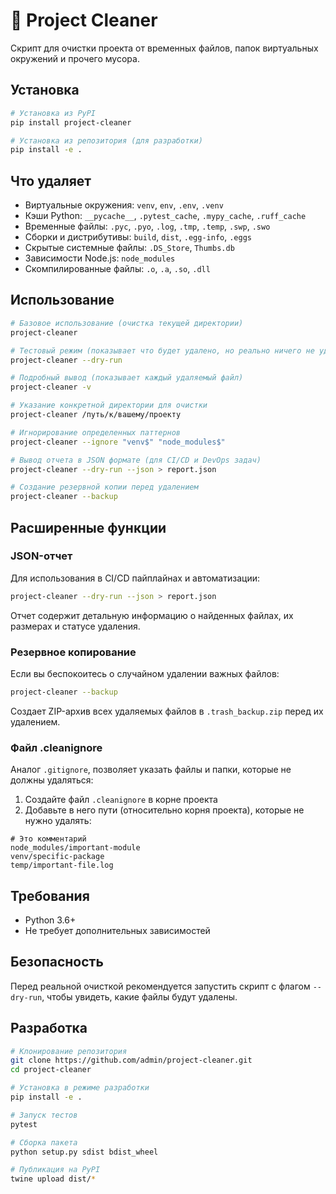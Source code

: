 # 🧹 Project Cleaner

Скрипт для очистки проекта от временных файлов, папок виртуальных окружений и прочего мусора.

## Установка

```bash
# Установка из PyPI
pip install project-cleaner

# Установка из репозитория (для разработки)
pip install -e .
```

## Что удаляет

- Виртуальные окружения: `venv`, `env`, `.env`, `.venv`
- Кэши Python: `__pycache__`, `.pytest_cache`, `.mypy_cache`, `.ruff_cache`
- Временные файлы: `.pyc`, `.pyo`, `.log`, `.tmp`, `.temp`, `.swp`, `.swo`
- Сборки и дистрибутивы: `build`, `dist`, `.egg-info`, `.eggs`
- Скрытые системные файлы: `.DS_Store`, `Thumbs.db`
- Зависимости Node.js: `node_modules`
- Скомпилированные файлы: `.o`, `.a`, `.so`, `.dll`

## Использование

```bash
# Базовое использование (очистка текущей директории)
project-cleaner

# Тестовый режим (показывает что будет удалено, но реально ничего не удаляет)
project-cleaner --dry-run

# Подробный вывод (показывает каждый удаляемый файл)
project-cleaner -v

# Указание конкретной директории для очистки
project-cleaner /путь/к/вашему/проекту

# Игнорирование определенных паттернов
project-cleaner --ignore "venv$" "node_modules$"

# Вывод отчета в JSON формате (для CI/CD и DevOps задач)
project-cleaner --dry-run --json > report.json

# Создание резервной копии перед удалением
project-cleaner --backup
```

## Расширенные функции

### JSON-отчет

Для использования в CI/CD пайплайнах и автоматизации:

```bash
project-cleaner --dry-run --json > report.json
```

Отчет содержит детальную информацию о найденных файлах, их размерах и статусе удаления.

### Резервное копирование

Если вы беспокоитесь о случайном удалении важных файлов:

```bash
project-cleaner --backup
```

Создает ZIP-архив всех удаляемых файлов в `.trash_backup.zip` перед их удалением.

### Файл .cleanignore

Аналог `.gitignore`, позволяет указать файлы и папки, которые не должны удаляться:

1. Создайте файл `.cleanignore` в корне проекта
2. Добавьте в него пути (относительно корня проекта), которые не нужно удалять:

```
# Это комментарий
node_modules/important-module
venv/specific-package
temp/important-file.log
```

## Требования

- Python 3.6+
- Не требует дополнительных зависимостей

## Безопасность

Перед реальной очисткой рекомендуется запустить скрипт с флагом `--dry-run`, чтобы увидеть, какие файлы будут удалены.

## Разработка

```bash
# Клонирование репозитория
git clone https://github.com/admin/project-cleaner.git
cd project-cleaner

# Установка в режиме разработки
pip install -e .

# Запуск тестов
pytest

# Сборка пакета
python setup.py sdist bdist_wheel

# Публикация на PyPI
twine upload dist/*
``` 